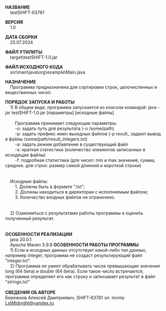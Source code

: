 <b>НАЗВАНИЕ</b>
    <br>&nbsp;&nbsp;&nbsp;&nbsp;testSHIFT-63761</br>

<b>ВЕРСИЯ</b>
    <br>&nbsp;&nbsp;&nbsp;&nbsp;1.0</br>

<b>ДАТА СБОРКИ</b>
    <br>&nbsp;&nbsp;&nbsp;&nbsp;25.07.2024</br>

<b>ФАЙЛ УТИЛИТЫ</b>
    <br>&nbsp;&nbsp;&nbsp;&nbsp;target\testSHIFT-1.0.jar</br>

<b>ФАЙЛ ИСХОДНОГО КОДА</b>
    <br>&nbsp;&nbsp;&nbsp;&nbsp;src\main\java\org\example\Main.java</br>

<b>НАЗНАЧЕНИЕ</b>
    <br>&nbsp;&nbsp;&nbsp;&nbsp;Программа предназначена для сортировки строк, целочисленных и вещественных чисел.</br>

<b>ПОРЯДОК ЗАПУСКА И РАБОТЫ</b>
        <br>&nbsp;&nbsp;&nbsp;&nbsp;1) В общем виде, программа запускается из консоли командой: java -jar testSHIFT-1.0.jar [параметры] [исходные файлы] </br>
		<br>&nbsp;&nbsp;&nbsp;&nbsp;&nbsp;&nbsp;&nbsp;&nbsp;Программа принимает следующие параметры:</br>
		&nbsp;&nbsp;&nbsp;&nbsp;&nbsp;&nbsp;&nbsp;&nbsp;-o: задать путь для результата        			(-o /some/path)
		<br>&nbsp;&nbsp;&nbsp;&nbsp;&nbsp;&nbsp;&nbsp;&nbsp;-p: задать префикс имен выходных файлов      	(-p result_ задают вывод в файлы /some/path/result_integers.txt)</br>
		&nbsp;&nbsp;&nbsp;&nbsp;&nbsp;&nbsp;&nbsp;&nbsp;-a: задать режим добавление в существующий файл
		<br>&nbsp;&nbsp;&nbsp;&nbsp;&nbsp;&nbsp;&nbsp;&nbsp;-s: краткая статистика          				(количество элементов записанных в исходящие файлы)</br>
		&nbsp;&nbsp;&nbsp;&nbsp;&nbsp;&nbsp;&nbsp;&nbsp;-f: подробная статистика        				(для чисел: min и max значение, сумма, среднее. для строк: размер самой длинной и короткой строки)
  <br></br>
	<br>&nbsp;&nbsp;&nbsp;&nbsp;Исходные файлы:</br>
		&nbsp;&nbsp;&nbsp;&nbsp;&nbsp;&nbsp;&nbsp;&nbsp;1. Должны быть в формате ".txt";
		<br>&nbsp;&nbsp;&nbsp;&nbsp;&nbsp;&nbsp;&nbsp;&nbsp;2. Должны находиться в директории с исполняемым файлом;</br>
		&nbsp;&nbsp;&nbsp;&nbsp;&nbsp;&nbsp;&nbsp;&nbsp;3. Количество входных файлов не ограничено.
  <br></br>
	<br>&nbsp;&nbsp;&nbsp;&nbsp;2) Озакомиться с результатами работы программы и оценить полученный результат.</br>
 <br></br>
<b>ОСОБЕННОСТИ РЕАЛИЗАЦИИ</b>
	<br>&nbsp;&nbsp;&nbsp;&nbsp;java 20.0.1 </br>
	&nbsp;&nbsp;&nbsp;&nbsp;Apache Maven 3.9.8
<b>ОСОБЕННОСТИ РАБОТЫ ПРОГРАММЫ</b>
	<br>&nbsp;&nbsp;&nbsp;&nbsp;1) Если в исходных данных отсутствует какой-либо тип данных, например integer, программа не создаст результирующий файл "integer.txt".</br>
	&nbsp;&nbsp;&nbsp;&nbsp;2) Программа не умеет обрабатывать числа превышающие значения long (64 бита) и double (64 бита). Если такое число встречается, программа определяет его как строку и записывает результат в файл "strings.txt"
<br></br>
<b>СВЕДЕНИЯ ОБ АВТОРЕ</b>
    <br>Бережнов Алексей Дмитриевич, SHIFT-63761</rb>
    эл. почта: LstMidnight@yandex.ru
